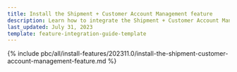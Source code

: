 ```yaml
---
title: Install the Shipment + Customer Account Management feature
description: Learn how to integrate the Shipment + Customer Account Management feature into your project
last_updated: July 31, 2023
template: feature-integration-guide-template
---
```


{% include pbc/all/install-features/202311.0/install-the-shipment-customer-account-management-feature.md %} <!-- To edit, see /_includes/pbc/all/install-features/202311.0/install-the-shipment-customer-account-management-feature.md -->
